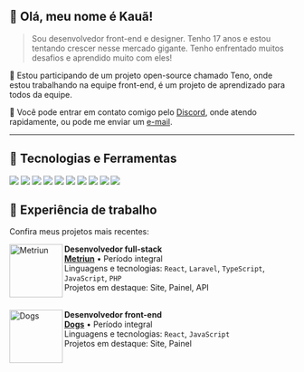 ## 💙 Olá, meu nome é **Kauã!**

> Sou desenvolvedor front-end e designer. Tenho 17 anos e estou tentando crescer nesse mercado gigante. Tenho enfrentado muitos desafios e aprendido muito com eles!

🔭 Estou participando de um projeto open-source chamado Teno, onde estou trabalhando na equipe front-end, é um projeto de aprendizado para todos da equipe.

💬 Você pode entrar em contato comigo pelo [Discord](https://discordapp.com/users/668849866805477398), onde atendo rapidamente, ou pode me enviar um [e-mail](mailto:kauacomtil021@gmail.com).

----

## :rocket: Tecnologias e Ferramentas

<span><img src="https://img.shields.io/badge/HTML-239120?style=for-the-badge&logo=html5&logoColor=white"></span>
<span><img src="https://img.shields.io/badge/CSS-239120?&style=for-the-badge&logo=css3&logoColor=white"></span>
<span><img src="https://img.shields.io/badge/JavaScript-F7DF1E?style=for-the-badge&logo=javascript&logoColor=black"></span>
<span><img src="https://img.shields.io/badge/PHP-777BB4?style=for-the-badge&logo=php&logoColor=white"></span>
<span><img src="https://img.shields.io/badge/React-20232A?style=for-the-badge&logo=react&logoColor=61DAFB"></span>
<span><img src="https://img.shields.io/badge/Vue.js-35495E?style=for-the-badge&logo=vue.js&logoColor=4FC08D"></span>
<span><img src="https://img.shields.io/badge/Tailwind_CSS-38B2AC?style=for-the-badge&logo=tailwind-css&logoColor=white"></span>
<span><img src="https://img.shields.io/badge/MySQL-00000F?style=for-the-badge&logo=mysql&logoColor=white"></span>
<span><img src="https://img.shields.io/badge/Git-E34F26?style=for-the-badge&logo=git&logoColor=white"></span>
<span><img src="https://img.shields.io/badge/Linux-E34F26?style=for-the-badge&logo=linux&logoColor=black"></span>

## 📂 Experiência de trabalho
Confira meus projetos mais recentes:

<img align="left" height="94px" width="94px" alt="Metriun" src="https://metriun.com/favicon.ico"/>

**Desenvolvedor full-stack** \
[**Metriun**](https://metriun.com) • Período integral \
Linguagens e tecnologias: `React`, `Laravel`, `TypeScript`, `JavaScript`, `PHP` \
Projetos em destaque: Site, Painel, API
<br/>
<br/>

<img align="left" height="94px" width="94px" alt="Dogs" src="https://dogs.kauadev.xyz/dogs.svg"/>

**Desenvolvedor front-end** \
[**Dogs**](https://dogs.kauadev.xyz) • Período integral \
Linguagens e tecnologias: `React`, `JavaScript` \
Projetos em destaque: Site, Painel
